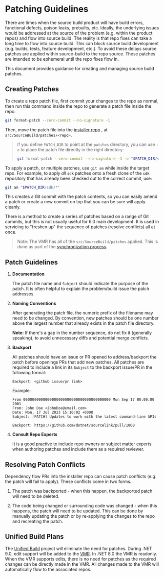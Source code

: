 # Patching Guidelines

There are times when the source build product will have build errors, functional
defects, poison leaks, prebuilts, etc. Ideally, the underlying issues
would be addressed at the source of the problem (e.g. within the product repos)
and flow into source build. The reality is that repo fixes can take a long
 time to flow into source build. This can block source build development
(e.g. builds, tests, feature development, etc.). To avoid these delays source
patches are applied within source-build to the repo source. These patches are intended
to be ephemeral until the repo fixes flow in.

This document provides guidance for creating and managing source build patches.

## Creating Patches

To create a repo patch file, first commit your changes to the repo as normal,
then run this command inside the repo to generate a patch file inside the repo:

```sh
git format-patch --zero-commit --no-signature -1
```

Then, move the patch file into the [installer repo](https://github.com/dotnet/installer/tree/main/src/SourceBuild/patches)
, at `src/SourceBuild/patches/<repo>`.

> If you define `PATCH_DIR` to point at the `patches` directory, you can use
> `-o` to place the patch file directly in the right directory:
>
> ```sh
> git format-patch --zero-commit --no-signature -1 -o "$PATCH_DIR/<repo>"
> ```

To apply a patch, or multiple patches, use `git am` while inside the target
repo. For example, to apply *all* `sdk` patches onto a fresh clone of the `sdk`
repository that has already been checked out to the correct commit, use:

```sh
git am "$PATCH_DIR/sdk/*"
```

This creates a Git commit with the patch contents, so you can easily amend a
patch or create a new commit on top that you can be sure will apply cleanly.

There is a method to create a series of patches based on a range of Git commits,
but this is not usually useful for 6.0 main development. It is used in servicing
to "freshen up" the sequence of patches (resolve conflicts) all at once.

> Note: The VMR has all of the `src/SourceBuild/patches` applied. This is done as
part of the [synchronization process](https://github.com/dotnet/arcade/blob/main/Documentation/UnifiedBuild/VMR-Design-And-Operation.md#source-build-patches).

## Patch Guidelines

1. **Documentation**

    The patch file name and `Subject` should indicate the purpose of the patch. It is often
    helpful to explain the problem/build issue the patch addresses.

1. **Naming Conventions**

    After generating the patch file, the numeric prefix of the filename may need to
    be changed. By convention, new patches should be one number above the largest
    number that already exists in the patch file directory.

    **Note:** If there's a gap in the number sequence, do not fix it (generally
    speaking), to avoid unnecessary diffs and potential merge conflicts.

1. **Backport**

    All patches should have an issue or PR opened to address/backport the patch before
    openings PRs that add new patches.  All patches are required to include a link
    in its `Subject` to the backport issue/PR in the following format:

    `Backport: <github issue/pr link>`

    Example:

    ``` text
    From 0000000000000000000000000000000000000000 Mon Sep 17 00:00:00 2001
    From: John Doe <JohnDoe@email.com>
    Date: Mon, 17 Jul 2023 15:10:02 +0000
    Subject: [PATCH] Updates to work with the latest command-line APIs

    Backport: https://github.com/dotnet/sourcelink/pull/1068
    ```

1. **Consult Repo Experts**

    It is a good practive to include repo owners or subject matter experts when authoring
    patches and include them as a required reviewer.

## Resolving Patch Conflicts

Dependency flow PRs into the installer repo can cause patch conflicts (e.g. the
patch will fail to apply). These conflicts come in two forms.

1. The patch was backported - when this happen, the backported patch will need to
be deleted.

1. The code being changed or surrounding code was changed - when this happens, the
patch will need to be updated. This can be done by manually updating the patch or
by re-applying the changes to the repo and recreating the patch.

## Unified Build Plans

The [Unified Build](https://github.com/dotnet/arcade/blob/main/Documentation/UnifiedBuild/README.md)
project will eliminate the need for patches. During .NET 9.0, edit support will be
added to the [VMR](https://github.com/dotnet/dotnet). In .NET 8.0
the VMR is readonly. When the VMR supports edits, there is no need for patches as
the required changes can be directly made in the VMR. All changes made to the VMR will automatically
flow to the associated repos.
